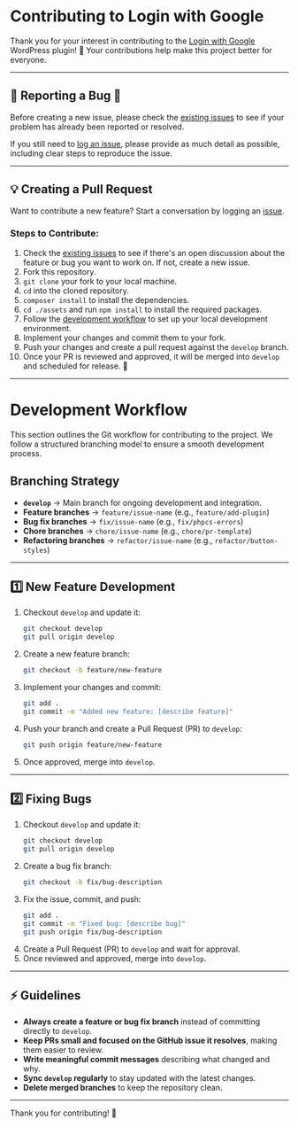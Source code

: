 # Contributing to Login with Google

Thank you for your interest in contributing to the [Login with Google](https://github.com/rtCamp/login-with-google) WordPress plugin! 🎉 Your contributions help make this project better for everyone.

---

## 📌 Reporting a Bug 🐞

Before creating a new issue, please check the [existing issues](https://github.com/rtCamp/login-with-google/issues) to see if your problem has already been reported or resolved.

If you still need to [log an issue](https://github.com/rtCamp/login-with-google/issues/new), please provide as much detail as possible, including clear steps to reproduce the issue.

---

## 💡 Creating a Pull Request

Want to contribute a new feature? Start a conversation by logging an [issue](https://github.com/rtCamp/login-with-google/issues).

### Steps to Contribute:
1. Check the [existing issues](https://github.com/rtCamp/login-with-google/issues) to see if there's an open discussion about the feature or bug you want to work on. If not, create a new issue.
2. Fork this repository.
3. `git clone` your fork to your local machine.
4. `cd` into the cloned repository.
5. `composer install` to install the dependencies.
6. `cd ./assets` and run `npm install` to install the required packages.
7. Follow the [development workflow](#development-workflow) to set up your local development environment.
8. Implement your changes and commit them to your fork.
9. Push your changes and create a pull request against the `develop` branch.
10. Once your PR is reviewed and approved, it will be merged into `develop` and scheduled for release. 🎉

---

# Development Workflow

This section outlines the Git workflow for contributing to the project. We follow a structured branching model to ensure a smooth development process.

## Branching Strategy

- **`develop`** → Main branch for ongoing development and integration.
- **Feature branches** → `feature/issue-name` (e.g., `feature/add-plugin`)
- **Bug fix branches** → `fix/issue-name` (e.g., `fix/phpcs-errors`)
- **Chore branches** → `chore/issue-name` (e.g., `chore/pr-template`)
- **Refactoring branches** → `refactor/issue-name` (e.g., `refactor/button-styles`)

---

## 1️⃣ New Feature Development

1. Checkout `develop` and update it:
   ```sh
   git checkout develop
   git pull origin develop
   ```
2. Create a new feature branch:
   ```sh
   git checkout -b feature/new-feature
   ```
3. Implement your changes and commit:
   ```sh
   git add .
   git commit -m "Added new feature: [describe feature]"
   ```
4. Push your branch and create a Pull Request (PR) to `develop`:
   ```sh
   git push origin feature/new-feature
   ```
5. Once approved, merge into `develop`.

---

## 2️⃣ Fixing Bugs

1. Checkout `develop` and update it:
   ```sh
   git checkout develop
   git pull origin develop
   ```
2. Create a bug fix branch:
   ```sh
   git checkout -b fix/bug-description
   ```
3. Fix the issue, commit, and push:
   ```sh
   git add .
   git commit -m "Fixed bug: [describe bug]"
   git push origin fix/bug-description
   ```
4. Create a Pull Request (PR) to `develop` and wait for approval.
5. Once reviewed and approved, merge into `develop`.

---

## ⚡ Guidelines

- **Always create a feature or bug fix branch** instead of committing directly to `develop`.
- **Keep PRs small and focused on the GitHub issue it resolves**, making them easier to review.
- **Write meaningful commit messages** describing what changed and why.
- **Sync `develop` regularly** to stay updated with the latest changes.
- **Delete merged branches** to keep the repository clean.

---

Thank you for contributing! 🙌


